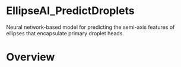 # EllipseAI_PredictDroplets
Neural network-based model for predicting the semi-axis features of ellipses that encapsulate primary droplet heads.
# Overview
